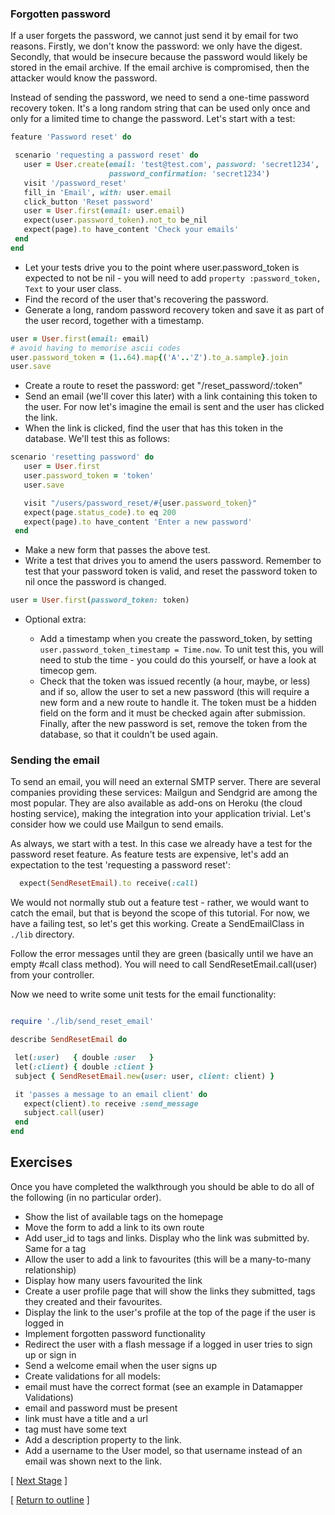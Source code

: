 ### Forgotten password

If a user forgets the password, we cannot just send it by email for two reasons. Firstly, we don't know the password: we only have the digest. Secondly, that would be insecure because the password would likely be stored in the email archive. If the email archive is compromised, then the attacker would know the password.

Instead of sending the password, we need to send a one-time password recovery token. It's a long random string that can be used only once and only for a limited time to change the password. Let's start with a test:

```ruby
feature 'Password reset' do

 scenario 'requesting a password reset' do
   user = User.create(email: 'test@test.com', password: 'secret1234',
                      password_confirmation: 'secret1234')
   visit '/password_reset'
   fill_in 'Email', with: user.email
   click_button 'Reset password'
   user = User.first(email: user.email)
   expect(user.password_token).not_to be_nil
   expect(page).to have_content 'Check your emails'
 end
end
```

* Let your tests drive you to the point where user.password_token is expected to not be nil - you will need to add `property :password_token, Text` to your user class.
* Find the record of the user that's recovering the password.
* Generate a long, random password recovery token and save it as part of the user record, together with a timestamp.

```ruby
user = User.first(email: email)
# avoid having to memorise ascii codes
user.password_token = (1..64).map{('A'..'Z').to_a.sample}.join
user.save
```

* Create a route to reset the password: get "/reset_password/:token"
* Send an email (we'll cover this later) with a link containing this token to the user. For now let's imagine the email is sent and the user has clicked the link.
* When the link is clicked, find the user that has this token in the database. We'll test this as follows:

```ruby
scenario 'resetting password' do
   user = User.first
   user.password_token = 'token'
   user.save

   visit "/users/password_reset/#{user.password_token}"
   expect(page.status_code).to eq 200
   expect(page).to have_content 'Enter a new password'
 end
```
* Make a new form that passes the above test.
* Write a test that drives you to amend the users password. Remember to test that your password token is valid, and reset the password token to nil once the password is changed.

```ruby
user = User.first(password_token: token)
```
* Optional extra:

  - Add a timestamp when you create the password_token, by setting `user.password_token_timestamp = Time.now`. To unit test this, you will need to stub the time - you could do this yourself, or have a look at timecop gem.
  - Check that the token was issued recently (a hour, maybe, or less) and if so, allow the user to set a new password (this will require a new form and a new route to handle it. The token must be a hidden field on the form and it must be checked again after submission. Finally, after the new password is set, remove the token from the database, so that it couldn't be used again.

### Sending the email

To send an email, you will need an external SMTP server. There are several companies providing these services: Mailgun and Sendgrid are among the most popular. They are also available as add-ons on Heroku (the cloud hosting service), making the integration into your application trivial. Let's consider how we could use Mailgun to send emails.

As always, we start with a test. In this case we already have a test for the password reset feature. As feature tests are expensive, let's add an expectation to the test 'requesting a password reset':

```ruby
  expect(SendResetEmail).to receive(:call)
```

We would not normally stub out a feature test - rather, we would want to catch the email, but that is beyond the scope of this tutorial. For now, we have a failing test, so let's get this working. Create a SendEmailClass in `./lib` directory.

Follow the error messages until they are green (basically until we have an empty #call class method). You will need to call SendResetEmail.call(user) from your controller.

Now we need to write some unit tests for the email functionality:

```ruby

require './lib/send_reset_email'

describe SendResetEmail do

 let(:user)   { double :user   }
 let(:client) { double :client }
 subject { SendResetEmail.new(user: user, client: client) }

 it 'passes a message to an email client' do
   expect(client).to receive :send_message
   subject.call(user)
 end
end
```



## Exercises

Once you have completed the walkthrough you should be able to do all of the following (in no particular order).

* Show the list of available tags on the homepage
* Move the form to add a link to its own route
* Add user_id to tags and links. Display who the link was submitted by. Same for a tag
* Allow the user to add a link to favourites (this will be a many-to-many relationship)
* Display how many users favourited the link
* Create a user profile page that will show the links they submitted, tags they created and their favourites.
* Display the link to the user's profile at the top of the page if the user is logged in
* Implement forgotten password functionality
* Redirect the user with a flash message if a logged in user tries to sign up or sign in
* Send a welcome email when the user signs up
* Create validations for all models:
* email must have the correct format (see an example in Datamapper Validations)
* email and password must be present
* link must have a title and a url
* tag must have some text
* Add a description property to the link.
* Add a username to the User model, so that username instead of an email was shown next to the link.

[ [Next Stage](bookmark_manager_style.md) ]

[ [Return to outline](bookmark_manager.md) ]
